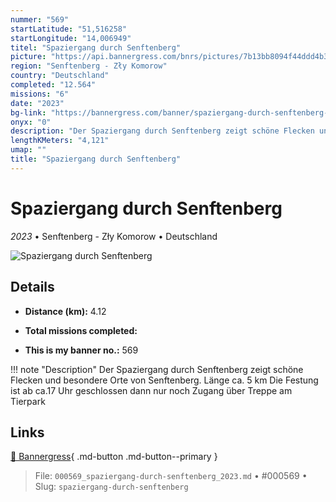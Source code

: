 ```yaml
---
nummer: "569"
startLatitude: "51,516258"
startLongitude: "14,006949"
titel: "Spaziergang durch Senftenberg"
picture: "https://api.bannergress.com/bnrs/pictures/7b13bb8094f44ddd4b30776d91c0caaf"
region: "Senftenberg - Zły Komorow"
country: "Deutschland"
completed: "12.564"
missions: "6"
date: "2023"
bg-link: "https://bannergress.com/banner/spaziergang-durch-senftenberg-02a3"
onyx: "0"
description: "Der Spaziergang durch Senftenberg zeigt schöne Flecken und besondere Orte von Senftenberg. \nLänge ca. 5 km \nDie Festung ist ab ca.17 Uhr geschlossen dann nur noch  Zugang über Treppe am Tierpark"
lengthKMeters: "4,121"
umap: ""
title: "Spaziergang durch Senftenberg"
---
```

# Spaziergang durch Senftenberg

*2023* • Senftenberg - Zły Komorow • Deutschland

![Spaziergang durch Senftenberg](https://api.bannergress.com/bnrs/pictures/7b13bb8094f44ddd4b30776d91c0caaf)

## Details
- **Distance (km):** 4.12

- **Total missions completed:** 
- **This is my banner no.:** 569


!!! note "Description"
    Der Spaziergang durch Senftenberg zeigt schöne Flecken und besondere Orte von Senftenberg. 
Länge ca. 5 km 
Die Festung ist ab ca.17 Uhr geschlossen dann nur noch  Zugang über Treppe am Tierpark



## Links
[🔗 Bannergress](https://bannergress.com/banner/spaziergang-durch-senftenberg-02a3){ .md-button .md-button--primary }



> File: `000569_spaziergang-durch-senftenberg_2023.md` • #000569 • Slug: `spaziergang-durch-senftenberg`
